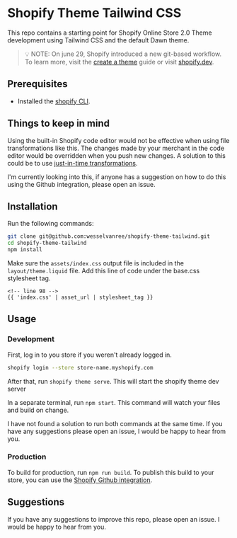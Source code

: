 # Shopify Theme Tailwind CSS

This repo contains a starting point for Shopify Online Store 2.0 Theme
development using Tailwind CSS and the default Dawn theme.

> :bulb: NOTE: On june 29, Shopify introduced a new git-based workflow. To learn
> more, visit the
> [create a theme](https://shopify.dev/themes/getting-started/create) guide or
> visit [shopify.dev](https://shopify.dev).

## Prerequisites

- Installed the
  [shopify CLI](https://shopify.dev/themes/getting-started/create#step-1-install-shopify-cli).

## Things to keep in mind

Using the built-in Shopify code editor would not be effective when using file
transformations like this. The changes made by your merchant in the code editor
would be overridden when you push new changes. A solution to this could be to
use
[just-in-time transformations](https://shopify.dev/themes/best-practices/file-transformation).

I'm currently looking into this, if anyone has a suggestion on how to do this
using the Github integration, please open an issue.

## Installation

Run the following commands:

```bash
git clone git@github.com:wesselvanree/shopify-theme-tailwind.git
cd shopify-theme-tailwind
npm install
```

Make sure the `assets/index.css` output file is included in the
`layout/theme.liquid` file. Add this line of code under the base.css stylesheet
tag.

```liquid
<!-- line 98 -->
{{ 'index.css' | asset_url | stylesheet_tag }}
```

## Usage

### Development

First, log in to you store if you weren't already logged in.

```bash
shopify login --store store-name.myshopify.com
```

After that, run `shopify theme serve`. This will start the shopify theme dev
server

In a separate terminal, run `npm start`. This command will watch your files and
build on change.

I have not found a solution to run both commands at the same time. If you have
any suggestions please open an issue, I would be happy to hear from you.

### Production

To build for production, run `npm run build`. To publish this build to your
store, you can use the
[Shopify Github integration](https://shopify.dev/themes/getting-started/create#step-6-install-the-shopify-github-integration-and-connect-your-branch-to-your-store).

## Suggestions

If you have any suggestions to improve this repo, please open an issue. I would
be happy to hear from you.
